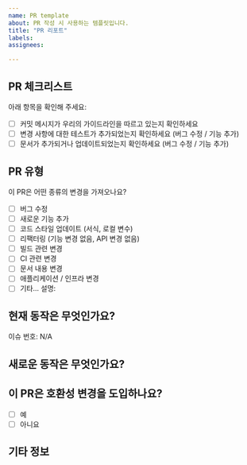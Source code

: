 ```yaml
---
name: PR template
about: PR 작성 시 사용하는 템플릿입니다.
title: "PR 리포트"
labels:
assignees:

---
```



## PR 체크리스트
아래 항목을 확인해 주세요:

- [ ] 커밋 메시지가 우리의 가이드라인을 따르고 있는지 확인하세요
- [ ] 변경 사항에 대한 테스트가 추가되었는지 확인하세요 (버그 수정 / 기능 추가)
- [ ] 문서가 추가되거나 업데이트되었는지 확인하세요 (버그 수정 / 기능 추가)

## PR 유형
이 PR은 어떤 종류의 변경을 가져오나요?

<!-- 이 PR에 해당하는 것을 "x"로 표시하세요. -->

- [ ] 버그 수정
- [ ] 새로운 기능 추가
- [ ] 코드 스타일 업데이트 (서식, 로컬 변수)
- [ ] 리팩터링 (기능 변경 없음, API 변경 없음)
- [ ] 빌드 관련 변경
- [ ] CI 관련 변경
- [ ] 문서 내용 변경
- [ ] 애플리케이션 / 인프라 변경
- [ ] 기타... 설명:

## 현재 동작은 무엇인가요?
<!-- 수정 중인 현재 동작을 설명하거나 관련된 이슈에 링크하세요. -->

이슈 번호: N/A

## 새로운 동작은 무엇인가요?

## 이 PR은 호환성 변경을 도입하나요?

- [ ] 예
- [ ] 아니요

<!-- 이 PR에 호환성 변경이 포함되어 있다면, 기존 응용 프로그램에 대한 영향과 마이그레이션 경로를 아래에 설명해 주세요. -->

## 기타 정보
